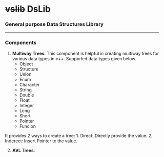 # ~~vslib~~ DsLib

### General purpose Data Structures Library
--------------------------------------------------------------------------------------------------------------------------------------

### Components
1.  **Multiway Trees**: This component is helpful in creating multiway trees for various data types in c++. Supported data types given below.
    * Object
    * Structure
    * Union
    * Enum
    * Character
    * String
    * Double
    * Float
    * Integer
    * Long
    * Short
    * Pointer
    * Funcion
  
  It provides 2 ways to create a tree:
    1. Direct: Directly provide the value.
    2. Inderect: Insert Pointer to the value.

2.  **AVL Trees**:
